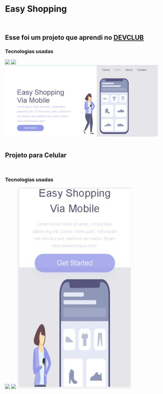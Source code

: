 

<h1>Easy Shopping</h1>
<br>
<h2>Esse foi um projeto que aprendi no <a href="https://aulas.devclub.com.br/members/home">DEVCLUB</a></h2>
<h3>Tecnologias usadas</h3>
<img src="https://img.shields.io/badge/HTML-239120?style=for-the-badge&logo=html5&logoColor=white" />
<img src="https://img.shields.io/badge/CSS-239120?&style=for-the-badge&logo=css3&logoColor=white" />
<img src="https://github.com/williamvasconcelos2023/projeto-easy-01/blob/main/WhatsApp%20Image%202023-09-12%20at%2015.31.28.jpeg?raw=true" />
<br>
<br>

<h2>Projeto para Celular</h2>
<br>
<h3>Tecnologias usadas</h3>
<img src="https://img.shields.io/badge/HTML-239120?style=for-the-badge&logo=html5&logoColor=white" />
<img src="https://img.shields.io/badge/CSS-239120?&style=for-the-badge&logo=css3&logoColor=white" />

<img src="https://github.com/williamvasconcelos2023/projeto-easy-01/blob/main/WhatsApp%20Image%202023-09-12%20at%2015.35.36.jpeg?raw=true" /> 
